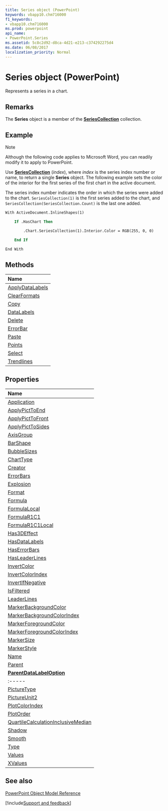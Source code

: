 ```yaml
---
title: Series object (PowerPoint)
keywords: vbapp10.chm716000
f1_keywords:
- vbapp10.chm716000
ms.prod: powerpoint
api_name:
- PowerPoint.Series
ms.assetid: 5c8c2d92-d8ca-4d21-e213-c374292275d4
ms.date: 06/08/2017
localization_priority: Normal
---
```



# Series object (PowerPoint)

Represents a series in a chart.


## Remarks

 The **Series** object is a member of the **[SeriesCollection](PowerPoint.SeriesCollection.md)** collection.


## Example




> [!NOTE] 
> Although the following code applies to Microsoft Word, you can readily modify it to apply to PowerPoint.

Use  **[SeriesCollection](PowerPoint.Chart.SeriesCollection.md)** (_index_), where _index_ is the series index number or name, to return a single **Series** object. The following example sets the color of the interior for the first series of the first chart in the active document.

The series index number indicates the order in which the series were added to the chart.  `SeriesCollection(1)` is the first series added to the chart, and `SeriesCollection(SeriesCollection.Count)` is the last one added.




```vb
With ActiveDocument.InlineShapes(1)

    If .HasChart Then

        .Chart.SeriesCollection(1).Interior.Color = RGB(255, 0, 0)

    End If

End With
```


## Methods



|Name|
|:-----|
|[ApplyDataLabels](PowerPoint.Series.ApplyDataLabels.md)|
|[ClearFormats](PowerPoint.Series.ClearFormats.md)|
|[Copy](PowerPoint.Series.Copy.md)|
|[DataLabels](PowerPoint.Series.DataLabels.md)|
|[Delete](PowerPoint.Series.Delete.md)|
|[ErrorBar](PowerPoint.Series.ErrorBar.md)|
|[Paste](PowerPoint.Series.Paste.md)|
|[Points](PowerPoint.Series.Points.md)|
|[Select](PowerPoint.Series.Select.md)|
|[Trendlines](PowerPoint.Series.Trendlines.md)|

## Properties



|Name|
|:-----|
|[Application](PowerPoint.Series.Application.md)|
|[ApplyPictToEnd](PowerPoint.Series.ApplyPictToEnd.md)|
|[ApplyPictToFront](PowerPoint.Series.ApplyPictToFront.md)|
|[ApplyPictToSides](PowerPoint.Series.ApplyPictToSides.md)|
|[AxisGroup](PowerPoint.Series.AxisGroup.md)|
|[BarShape](PowerPoint.Series.BarShape.md)|
|[BubbleSizes](PowerPoint.Series.BubbleSizes.md)|
|[ChartType](PowerPoint.Series.ChartType.md)|
|[Creator](PowerPoint.Series.Creator.md)|
|[ErrorBars](PowerPoint.Series.ErrorBars.md)|
|[Explosion](PowerPoint.Series.Explosion.md)|
|[Format](PowerPoint.Series.Format.md)|
|[Formula](PowerPoint.Series.Formula.md)|
|[FormulaLocal](PowerPoint.Series.FormulaLocal.md)|
|[FormulaR1C1](PowerPoint.Series.FormulaR1C1.md)|
|[FormulaR1C1Local](PowerPoint.Series.FormulaR1C1Local.md)|
|[Has3DEffect](PowerPoint.Series.Has3DEffect.md)|
|[HasDataLabels](PowerPoint.Series.HasDataLabels.md)|
|[HasErrorBars](PowerPoint.Series.HasErrorBars.md)|
|[HasLeaderLines](PowerPoint.Series.HasLeaderLines.md)|
|[InvertColor](PowerPoint.Series.InvertColor.md)|
|[InvertColorIndex](PowerPoint.Series.InvertColorIndex.md)|
|[InvertIfNegative](PowerPoint.Series.InvertIfNegative.md)|
|[IsFiltered](PowerPoint.series.isfiltered.md)|
|[LeaderLines](PowerPoint.Series.LeaderLines.md)|
|[MarkerBackgroundColor](PowerPoint.Series.MarkerBackgroundColor.md)|
|[MarkerBackgroundColorIndex](PowerPoint.Series.MarkerBackgroundColorIndex.md)|
|[MarkerForegroundColor](PowerPoint.Series.MarkerForegroundColor.md)|
|[MarkerForegroundColorIndex](PowerPoint.Series.MarkerForegroundColorIndex.md)|
|[MarkerSize](PowerPoint.Series.MarkerSize.md)|
|[MarkerStyle](PowerPoint.Series.MarkerStyle.md)|
|[Name](PowerPoint.Series.Name.md)|
|[Parent](PowerPoint.Series.Parent.md)|
|**[ParentDataLabelOption](PowerPoint.series.parentdatalabeloption.md)**|
|:-----|
|[PictureType](PowerPoint.Series.PictureType.md)|
|[PictureUnit2](PowerPoint.Series.PictureUnit2.md)|
|[PlotColorIndex](PowerPoint.Series.PlotColorIndex.md)|
|[PlotOrder](PowerPoint.Series.PlotOrder.md)|
|[QuartileCalculationInclusiveMedian](PowerPoint.series.quartilecalculationinclusivemedian.md)|
|[Shadow](PowerPoint.Series.Shadow.md)|
|[Smooth](PowerPoint.Series.Smooth.md)|
|[Type](PowerPoint.Series.Type.md)|
|[Values](PowerPoint.Series.Values.md)|
|[XValues](PowerPoint.Series.XValues.md)|

## See also


[PowerPoint Object Model Reference](overview/PowerPoint/object-model.md)

[!include[Support and feedback](~/includes/feedback-boilerplate.md)]